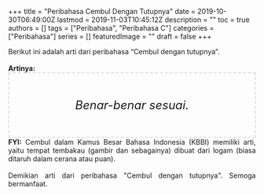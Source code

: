+++
title = "Peribahasa Cembul Dengan Tutupnya"
date = 2019-10-30T06:49:00Z
lastmod = 2019-11-03T10:45:12Z
description = ""
toc = true
authors = []
tags = ["Peribahasa", "Peribahasa C"]
categories = ["Peribahasa"]
series = []
featuredImage = ""
draft = false
+++

<div dir="ltr" style="text-align: left;" trbidi="on"><div style="text-align: justify;">Berikut ini adalah arti dari peribahasa “Cembul dengan tutupnya”.</div><br /><div style="text-align: justify;"><b>Artinya:</b></div><div style="border: 2px dashed #ddd; font-size: 24px; height: auto; margin: 0 auto; padding: 50px; text-align: center; width: auto;"><i>Benar-benar sesuai.</i></div><div style="text-align: justify;"><b>FYI:</b> Cembul dalam Kamus Besar Bahasa Indonesia (KBBI) memiliki arti, yaitu  tempat tembakau (gambir dan sebagainya) dibuat dari logam (biasa ditaruh dalam cerana atau puan).<br /><br /></div><div style="text-align: justify;">Demikian arti dari peribahasa "Cembul dengan tutupnya". Semoga bermanfaat.</div></div>
